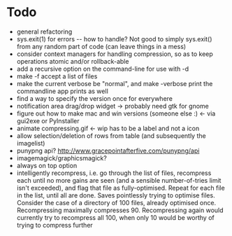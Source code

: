 # Todo

- general refactoring
- sys.exit(1) for errors -- how to handle? Not good to simply sys.exit() from any random part of code (can leave things in a mess)
- consider context managers for handling compression, so as to keep operations atomic and/or rollback-able
- add a recursive option on the command-line for use with -d
- make -f accept a list of files
- make the current verbose be "normal", and make -verbose print the commandline app prints as well
- find a way to specify the version once for everywhere
- notification area drag/drop widget -> probably need gtk for gnome
- figure out how to make mac and win versions (someone else :) <- via gui2exe or PyInstaller
- animate compressing.gif <- wip has to be a label and not a icon
- allow selection/deletion of rows from table (and subsequently the imagelist)
- punypng api? http://www.gracepointafterfive.com/punypng/api
- imagemagick/graphicsmagick?
- always on top option
- intelligently recompress, i.e. go through the list of files, recompress each until no more gains are seen (and a sensible number-of-tries limit isn't exceeded), and flag that file as fully-optimised. Repeat for each file in the list, until all are done. Saves pointlessly trying to optimise files. Consider the case of a directory of 100 files, already optimised once. Recompressing maximally compresses 90. Recompressing again would currently try to recompress all 100, when only 10 would be worthy of trying to compress further
